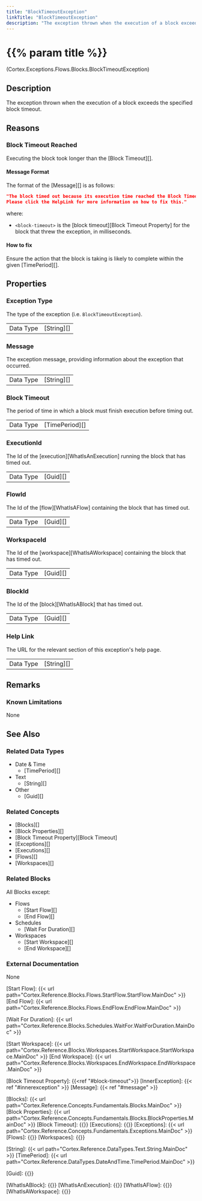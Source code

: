 ```yaml
---
title: "BlockTimeoutException"
linkTitle: "BlockTimeoutException"
description: "The exception thrown when the execution of a block exceeds the specified block timeout."
---
```


# {{% param title %}}

<p class="namespace">(Cortex.Exceptions.Flows.Blocks.BlockTimeoutException)</p>

## Description

The exception thrown when the execution of a block exceeds the specified block timeout.

## Reasons

### Block Timeout Reached

Executing the block took longer than the [Block Timeout][].

#### Message Format

The format of the [Message][] is as follows:

```json
"The block timed out because its execution time reached the Block Timeout of <block-timeout> milliseconds.
Please click the HelpLink for more information on how to fix this."
```

where:

* `<block-timeout>` is the [block timeout][Block Timeout Property] for the block that threw the exception, in milliseconds.

#### How to fix

Ensure the action that the block is taking is likely to complete within the given [TimePeriod][].

## Properties

### Exception Type

The type of the exception (i.e. `BlockTimeoutException`).

| | |
|-----------|------------|
| Data Type | [String][] |

### Message

The exception message, providing information about the exception that occurred.

| | |
|-----------|------------|
| Data Type | [String][] |

### Block Timeout

The period of time in which a block must finish execution before timing out.

| | |
|-----------|------------|
| Data Type | [TimePeriod][] |

### ExecutionId

The Id of the [execution][WhatIsAnExecution] running the block that has timed out.

| | |
|-----------|------------|
| Data Type | [Guid][] |

### FlowId

The Id of the [flow][WhatIsAFlow] containing the block that has timed out.

| | |
|-----------|------------|
| Data Type | [Guid][] |

### WorkspaceId

The Id of the [workspace][WhatIsAWorkspace] containing the block that has timed out.

| | |
|-----------|------------|
| Data Type | [Guid][] |

### BlockId

The Id of the [block][WhatIsABlock] that has timed out.

| | |
|-----------|------------|
| Data Type | [Guid][] |

### Help Link

The URL for the relevant section of this exception's help page.

| | |
|-----------|------------|
| Data Type | [String][] |

## Remarks

### Known Limitations

None

## See Also

### Related Data Types

* Date & Time
  * [TimePeriod][]
* Text
  * [String][]
* Other
  * [Guid][]

### Related Concepts

* [Blocks][]
* [Block Properties][]
* [Block Timeout Property][Block Timeout]
* [Exceptions][]
* [Executions][]
* [Flows][]
* [Workspaces][]

### Related Blocks

All Blocks except:

* Flows
  * [Start Flow][]
  * [End Flow][]
* Schedules
  * [Wait For Duration][]
* Workspaces
  * [Start Workspace][]
  * [End Workspace][]
  
### External Documentation

None

[Start Flow]: {{< url path="Cortex.Reference.Blocks.Flows.StartFlow.StartFlow.MainDoc" >}}
[End Flow]: {{< url path="Cortex.Reference.Blocks.Flows.EndFlow.EndFlow.MainDoc" >}}

[Wait For Duration]: {{< url path="Cortex.Reference.Blocks.Schedules.WaitFor.WaitForDuration.MainDoc" >}}

[Start Workspace]: {{< url path="Cortex.Reference.Blocks.Workspaces.StartWorkspace.StartWorkspace.MainDoc" >}}
[End Workspace]: {{< url path="Cortex.Reference.Blocks.Workspaces.EndWorkspace.EndWorkspace.MainDoc" >}}

[Block Timeout Property]: {{<ref "#block-timeout">}}
[InnerException]: {{< ref "#innerexception" >}}
[Message]: {{< ref "#message" >}}

[Blocks]: {{< url path="Cortex.Reference.Concepts.Fundamentals.Blocks.MainDoc" >}}
[Block Properties]: {{< url path="Cortex.Reference.Concepts.Fundamentals.Blocks.BlockProperties.MainDoc" >}}
[Block Timeout]: {{<url path="Cortex.Reference.Concepts.Fundamentals.Blocks.BlockProperties.CommonProperties.BlockTimeoutProperty">}}
[Executions]: {{<url path ="Cortex.Reference.Concepts.Fundamentals.Executions.MainDoc">}}
[Exceptions]: {{< url path="Cortex.Reference.Concepts.Fundamentals.Exceptions.MainDoc" >}}
[Flows]: {{<url path="Cortex.Reference.Concepts.Fundamentals.Flows.MainDoc">}}
[Workspaces]: {{<url path="Cortex.Reference.Concepts.Fundamentals.Workspaces.MainDoc">}}

[String]: {{< url path="Cortex.Reference.DataTypes.Text.String.MainDoc" >}}
[TimePeriod]: {{< url path="Cortex.Reference.DataTypes.DateAndTime.TimePeriod.MainDoc" >}}

[Guid]: {{<url path="Cortex.Reference.DataTypes.Other.Guid.MainDoc">}}

[WhatIsABlock]: {{<url path="Cortex.Reference.Concepts.Fundamentals.Blocks.WhatIsABlock.MainDoc">}}
[WhatIsAnExecution]: {{<url path="Cortex.Reference.Concepts.Fundamentals.Executions.WhatIsAnExecution.MainDoc">}}
[WhatIsAFlow]: {{<url path="Cortex.Reference.Concepts.Fundamentals.Flows.WhatIsAFlow.MainDoc">}}
[WhatIsAWorkspace]: {{<url path="Cortex.Reference.Concepts.Fundamentals.Workspaces.WhatIsAWorkspace.MainDoc">}}
